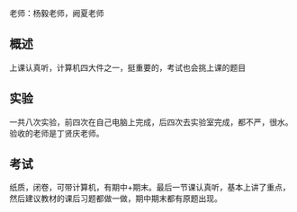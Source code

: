 老师：杨毅老师，阙夏老师

## 概述

上课认真听，计算机四大件之一，挺重要的，考试也会挑上课的题目



## 实验

一共八次实验，前四次在自己电脑上完成，后四次去实验室完成，都不严，很水。验收的老师是丁贤庆老师。



## 考试

纸质，闭卷，可带计算机，有期中+期末。最后一节课认真听，基本上讲了重点，然后建议教材的课后习题都做一做，期中期末都有原题出现。



